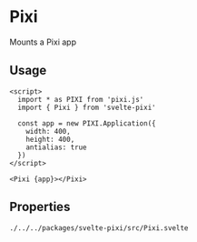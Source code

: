 # Pixi

Mounts a Pixi app

## Usage

```example
<script>
  import * as PIXI from 'pixi.js'
  import { Pixi } from 'svelte-pixi'

  const app = new PIXI.Application({
    width: 400,
    height: 400,
    antialias: true
  })
</script>

<Pixi {app}></Pixi>
```

## Properties

```properties
./../../packages/svelte-pixi/src/Pixi.svelte
```
